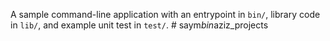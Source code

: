 A sample command-line application with an entrypoint in `bin/`, library code
in `lib/`, and example unit test in `test/`.
#   s a y m _ b i n _ a z i z _ p r o j e c t s  
 